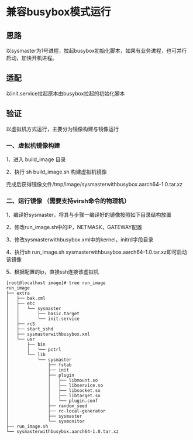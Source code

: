 # 兼容busybox模式运行

## 思路

以sysmaster为1号进程，拉起busybox初始化脚本，如果有业务进程，也可并行启动，加快开机进程。

## 适配

以init.service拉起原本由busybox拉起的初始化脚本

## 验证

以虚拟机方式运行，主要分为镜像构建与镜像运行

### 一、虚拟机镜像构建

1、进入 build_image 目录

2、执行 sh build_image.sh 构建虚拟机镜像

完成后获得镜像文件/tmp/image/sysmasterwithbusybox.aarch64-1.0.tar.xz

### 二、运行镜像 （需要支持virsh命令的物理机）

1、编译好sysmaster，将其与步骤一编译好的镜像按照如下目录结构放置

2、修改run_image.sh中的IP，NETMASK，GATEWAY配置

3、修改sysmasterwithbusybox.xml中的kernel，initrd字段目录

4、执行sh run_image.sh sysmasterwithbusybox.aarch64-1.0.tar.xz即可启动该镜像

5、根据配置的ip，直接ssh连接该虚拟机

```
[root@localhost image]# tree run_image
run_image
├── extra
│   ├── bak.xml
│   ├── etc
│   │   └── sysmaster
│   │       ├── basic.target
│   │       └── init.service
│   ├── rcS
│   ├── start_sshd
│   ├── sysmasterwithbusybox.xml
│   └── usr
│       ├── bin
│       │   └── pctrl
│       └── lib
│           └── sysmaster
│               ├── fstab
│               ├── init
│               ├── plugin
│               │   ├── libmount.so
│               │   ├── libservice.so
│               │   ├── libsocket.so
│               │   ├── libtarget.so
│               │   └── plugin.conf
│               ├── random_seed
│               ├── rc-local-generator
│               ├── sysmaster
│               └── sysmonitor
├── run_image.sh
└── sysmasterwithbusybox.aarch64-1.0.tar.xz
```

